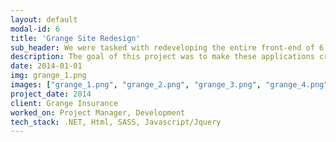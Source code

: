 ```yaml
---
layout: default
modal-id: 6
title: 'Grange Site Redesign'
sub_header: We were tasked with redeveloping the entire front-end of 6 internal .NET applications for Grange Insurance.
description: The goal of this project was to make these applications cross browser compliant and bring uniformity to the site. My specific role on this project was to serve as the project manager of our team (12 individuals) and ensure the front-end architecture was constantly updated to handle the various additions and layout concerns we met along the way.
date: 2014-01-01
img: grange_1.png
images: ["grange_1.png", "grange_2.png", "grange_3.png", "grange_4.png", "grange_5.png"]
project_date: 2014
client: Grange Insurance
worked_on: Project Manager, Development
tech_stack: .NET, Html, SASS, Javascript/Jquery
---
```

